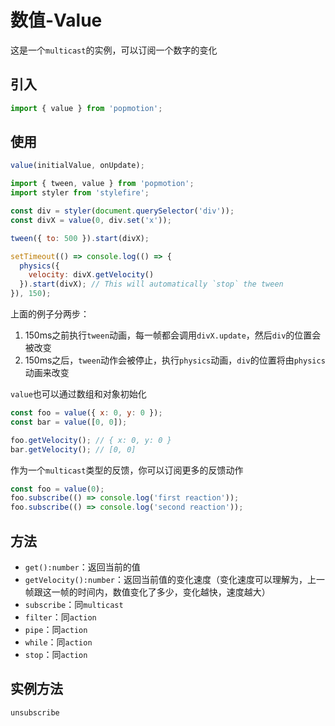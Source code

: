 # 数值-Value

这是一个`multicast`的实例，可以订阅一个数字的变化

## 引入

```js
import { value } from 'popmotion';
```

## 使用

```js
value(initialValue, onUpdate);
```

```js
import { tween, value } from 'popmotion';
import styler from 'stylefire';

const div = styler(document.querySelector('div'));
const divX = value(0, div.set('x'));

tween({ to: 500 }).start(divX);

setTimeout(() => console.log(() => {
  physics({
    velocity: divX.getVelocity()
  }).start(divX); // This will automatically `stop` the tween
}), 150);
```

上面的例子分两步：

1. 150ms之前执行`tween`动画，每一帧都会调用`divX.update`，然后`div`的位置会被改变
2. 150ms之后，`tween`动作会被停止，执行`physics`动画，`div`的位置将由`physics`动画来改变

`value`也可以通过数组和对象初始化

```js
const foo = value({ x: 0, y: 0 });
const bar = value([0, 0]);

foo.getVelocity(); // { x: 0, y: 0 }
bar.getVelocity(); // [0, 0]
```

作为一个`multicast`类型的反馈，你可以订阅更多的反馈动作

```js
const foo = value(0);
foo.subscribe(() => console.log('first reaction'));
foo.subscribe(() => console.log('second reaction'));
```

## 方法

- `get():number`：返回当前的值
- `getVelocity():number`：返回当前值的变化速度（变化速度可以理解为，上一帧跟这一帧的时间内，数值变化了多少，变化越快，速度越大）
- `subscribe`：同`multicast`
- `filter`：同`action`
- `pipe`：同`action`
- `while`：同`action`
- `stop`：同`action`

## 实例方法

`unsubscribe`






